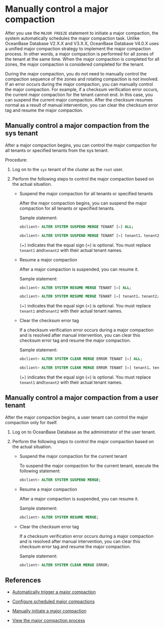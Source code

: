 # Manually control a major compaction

After you use the `MAJOR FREEZE` statement to initiate a major compaction, the system automatically schedules the major compaction task. Unlike OceanBase Database V2.X.X and V3.X.X, OceanBase Database V4.0.X uses a unified major compaction strategy to implement the major compaction process. In other words, a major compaction is performed for all zones of the tenant at the same time. When the major compaction is completed for all zones, the major compaction is considered completed for the tenant.

During the major compaction, you do not need to manually control the compaction sequence of the zones and rotating compaction is not involved. If an error occurs during the major compaction, you can manually control the major compaction. For example, if a checksum verification error occurs, the current major compaction for the tenant cannot end. In this case, you can suspend the current major compaction. After the checksum resumes normal as a result of manual intervention, you can clear the checksum error tag and resume the major compaction.

## Manually control a major compaction from the sys tenant

After a major compaction begins, you can control the major compaction for all tenants or specified tenants from the sys tenant.

Procedure:

1. Log on to the `sys` tenant of the cluster as the `root` user.

2. Perform the following steps to control the major compaction based on the actual situation.

   * Suspend the major compaction for all tenants or specified tenants

      After the major compaction begins, you can suspend the major compaction for all tenants or specified tenants.

      Sample statement:

      ```sql
      obclient> ALTER SYSTEM SUSPEND MERGE TENANT [=] ALL;

      obclient> ALTER SYSTEM SUSPEND MERGE TENANT [=] tenant1，tenant2;
      ```

      `[=]` indicates that the equal sign (=) is optional. You must replace `tenant1` and`tenant2` with their actual tenant names.

   * Resume a major compaction

      After a major compaction is suspended, you can resume it.

      Sample statement:

      ```sql
      obclient> ALTER SYSTEM RESUME MERGE TENANT [=] ALL;

      obclient> ALTER SYSTEM RESUME MERGE TENANT [=] tenant1，tenant2;
      ```

      `[=]` indicates that the equal sign (=) is optional. You must replace `tenant1` and`tenant2` with their actual tenant names.

   * Clear the checksum error tag

      If a checksum verification error occurs during a major compaction and is resolved after manual intervention, you can clear this checksum error tag and resume the major compaction.

      Sample statement:

      ```sql
      obclient> ALTER SYSTEM CLEAR MERGE ERROR TENANT [=] ALL;

      obclient> ALTER SYSTEM CLEAR MERGE ERROR TENANT [=] tenant1，tenant2;
      ```

      `[=]` indicates that the equal sign (=) is optional. You must replace `tenant1` and`tenant2` with their actual tenant names.

## Manually control a major compaction from a user tenant

After the major compaction begins, a user tenant can control the major compaction only for itself.

1. Log on to OceanBase Database as the administrator of the user tenant.

2. Perform the following steps to control the major compaction based on the actual situation.

   * Suspend the major compaction for the current tenant

      To suspend the major compaction for the current tenant, execute the following statement:

      ```sql
      obclient> ALTER SYSTEM SUSPEND MERGE;
      ```

   * Resume a major compaction

      After a major compaction is suspended, you can resume it.

      Sample statement:

      ```sql
      obclient> ALTER SYSTEM RESUME MERGE;
      ```

   * Clear the checksum error tag

      If a checksum verification error occurs during a major compaction and is resolved after manual intervention, you can clear this checksum error tag and resume the major compaction.

      Sample statement:

      ```sql
      obclient> ALTER SYSTEM CLEAR MERGE ERROR;
      ```

## References

* [Automatically trigger a major compaction](2.automatic-merge-triggering.md)

* [Configure scheduled major compactions](3.scheduled-trigger-merge.md)

* [Manually initiate a major compaction](4.manually-trigger-a-merge.md)

* [View the major compaction process](5.view-merge-process.md)
